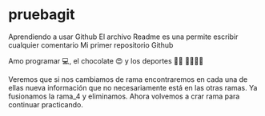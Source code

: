 # pruebagit
Aprendiendo a usar Github
El archivo Readme es una permite escribir cualquier comentario 
Mi primer repositorio Github

Amo programar 💻, el chocolate 😍 y los deportes 🧗‍♀️ 🏃‍♀️🏋️‍♀️

Veremos que si nos cambiamos de rama encontraremos en cada una de ellas nueva información que no necesariamente está en las otras ramas. Ya fusionamos la rama_4 y eliminamos. Ahora volvemos a crar rama para continuar practicando.
